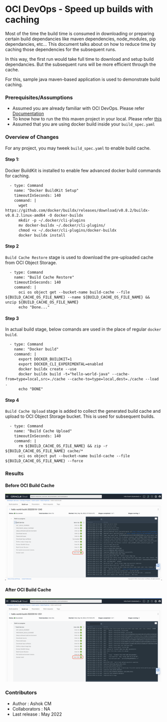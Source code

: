 # OCI DevOps - Speed up builds with caching

Most of the time the build time is consumed in downloading or preparing certain build dependancies like maven dependencies, node_modules, pip dependancies, etc... This document talks about on how to reduce time by caching those dependencies for the subsequent runs. 

In this way, the first run would take full time to download and setup build dependancies. But the subsequent runs will be more efficient through the cache.

For this, sample java maven-based application is used to demonstrate build caching.

### Prerequisites/Assumptions
* Assumed you are already familiar with OCI DevOps. Please refer [Documentation](https://www.oracle.com/devops/devops-service/)
* To know how to run the this maven project in your local. Please refer [this](./SETUP-PROJECT.md)
* Assumed that you are using docker build inside your `build_spec.yaml`

### Overview of Changes
For any project, you may tweek `build_spec.yaml` to enable build cache.

#### Step 1:
Docker BuildKit is installed to enable few advanced docker build commands for caching.
```
  - type: Command
    name: "Docker BuildKit Setup"
    timeoutInSeconds: 140
    command: |
      wget https://github.com/docker/buildx/releases/download/v0.8.2/buildx-v0.8.2.linux-amd64 -O docker-buildx
      mkdir -p ~/.docker/cli-plugins
      mv docker-buildx ~/.docker/cli-plugins/
      chmod +x ~/.docker/cli-plugins/docker-buildx
      docker buildx install
```
#### Step 2
`Build Cache Restore` stage is used to download the pre-uploaded cache from OCI Object Storage.

```
  - type: Command
    name: "Build Cache Restore"
    timeoutInSeconds: 140
    command: |
      oci os object get --bucket-name build-cache --file ${BUILD_CACHE_OS_FILE_NAME} --name ${BUILD_CACHE_OS_FILE_NAME} && unzip ${BUILD_CACHE_OS_FILE_NAME}
      echo "Done..."
```

#### Step 3
In actual build stage, below comands are used in the place of regular `docker build`.
```
  - type: Command
    name: "Docker build"
    command: |
      export DOCKER_BUILDKIT=1
      export DOCKER_CLI_EXPERIMENTAL=enabled
      docker buildx create --use
      docker buildx build -t="hello-world-java" --cache-from=type=local,src=./cache --cache-to=type=local,dest=./cache --load .
      echo "DONE"
```

#### Step 4
`Build Cache Upload` stage is added to collect the generated build cache and upload to OCI Object Storage bucket. This is used for subsequent builds.

```
  - type: Command
    name: "Build Cache Upload"
    timeoutInSeconds: 140
    command: |
      rm ${BUILD_CACHE_OS_FILE_NAME} && zip -r ${BUILD_CACHE_OS_FILE_NAME} cache/*
      oci os object put --bucket-name build-cache --file ${BUILD_CACHE_OS_FILE_NAME} --force
```

### Results

#### Before OCI Build Cache
![6m 33s](images/BeforeOCIBuildCache.png "Before Caching")

#### After OCI Build Cache
![0m 49s](images/AfterOCIBuildCache.png "After Caching")

### Contributors 

- Author : Ashok CM
- Collaborators : NA
- Last release : May 2022

